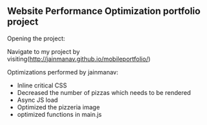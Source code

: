 ## Website Performance Optimization portfolio project

Opening the project:

Navigate to my project by visiting(http://jainmanav.github.io/mobileportfolio/)

Optimizations performed by jainmanav:
- Inline critical CSS
- Decreased the number of pizzas which needs to be rendered
- Async JS load
- Optimized the pizzeria image
- optimized functions in main.js